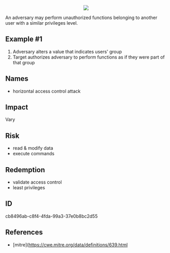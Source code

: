 <p align="center"> <img src="https://raw.githubusercontent.com/qeeqbox/horizontal-privilege-escalation/main/horizontal-privilege-escalation.png"></p>

An adversary may perform unauthorized functions belonging to another user with a similar privileges level.

## Example #1
1. Adversary alters a value that indicates users' group
2. Target authorizes adversary to perform functions as if they were part of that group

## Names
- horizontal access control attack

## Impact
Vary

## Risk
- read & modify data
- execute commands

## Redemption
- validate access control
- least privileges

## ID
cb8496ab-c8f4-4fda-99a3-37e0b8bc2d55

## References
- [mitre](https://cwe.mitre.org/data/definitions/639.html
